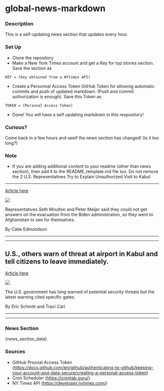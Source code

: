 # global-news-markdown

### Description 
This is a self-updating news section that updates every hour.

### Set Up 
* Clone the repository
* Make a New York Times account and get a Key for top stories section. Save the section as 
 ```
 KEY = (key obtained from a NYtimes API)
 ```
*  Create a Personnal Access Token GitHub Token for allowing automatic commits and push of updated markdown. (Push and commit authorization is enough). Save this Token as 
```
TOKEN = (Personal Access Token)
```
* Done! You will have a self updating markdown in this respository!

### Curious?
Come back in a few hours and seeif the news section has changed! (Is it too long?)

### Note
* If you are adding additional content to your readme (other than news section), then add it to the README_template.md file too. Do not remove the 2 U.S. Representatives Try to Explain Unauthorized Visit to Kabul
-----------------------------------------------------------------

[Article here](https://www.nytimes.com/2021/08/25/us/politics/seth-moulton-peter-meijer-kabul-afghanistan.html)

[![](https://static01.nyt.com/images/2021/08/25/us/politics/25dc-lawmakers1/merlin_158041143_78d36ee5-264a-4431-b384-13d19ae386ec-superJumbo.jpg)](https://www.nytimes.com/2021/08/25/us/politics/seth-moulton-peter-meijer-kabul-afghanistan.html)

Representatives Seth Moulton and Peter Meijer said they could not get answers on the evacuation from the Biden administration, so they went to Afghanistan to see for themselves.

By Catie Edmondson

* * *

* * *

U.S., others warn of threat at airport in Kabul and tell citizens to leave immediately.
---------------------------------------------------------------------------------------

[Article here](https://www.nytimes.com/2021/08/25/world/asia/us-kabul-airport-threat.html)

[![](https://static01.nyt.com/images/2021/08/24/world/26-afghan-briefing-airport-threat/26-afghan-briefing-airport-threat-superJumbo.jpg)](https://www.nytimes.com/2021/08/25/world/asia/us-kabul-airport-threat.html)

The U.S. government has long warned of potential security threats but the latest warning cited specific gates.

By Eric Schmitt and Traci Carl

* * *

* * *

### News Section 
{news_section_data}


### Sources 
* GitHub Prsonal Access Token (https://docs.github.com/en/github/authenticating-to-github/keeping-your-account-and-data-secure/creating-a-personal-access-token)
* Cron Scheduler (https://crontab.guru/)
* NY Times API (https://developer.nytimes.com/)
